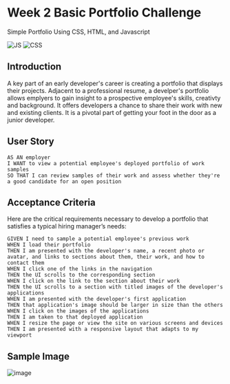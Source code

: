 # Week 2 Basic Portfolio Challenge
Simple Portfolio Using CSS, HTML, and Javascript 

![JS](https://img.shields.io/badge/JavaScript-59%25-yellow)
![CSS](https://img.shields.io/badge/CSS-10%25-blue) 

## Introduction
A key part of an early developer's career is creating a portfolio that displays their projects. Adjacent to a professional resume, a develper's portfolio allows emplyers to gain insight to a prospective employee's skills, creativty and background. It offers developers a chance to share their work with new and existing clients. It is a pivotal part of getting your foot in the door as a junior developer. 

## User Story

```
AS AN employer
I WANT to view a potential employee's deployed portfolio of work samples
SO THAT I can review samples of their work and assess whether they're a good candidate for an open position
```


## Acceptance Criteria

Here are the critical requirements necessary to develop a portfolio that satisfies a typical hiring manager’s needs:

```
GIVEN I need to sample a potential employee's previous work
WHEN I load their portfolio
THEN I am presented with the developer's name, a recent photo or avatar, and links to sections about them, their work, and how to contact them
WHEN I click one of the links in the navigation
THEN the UI scrolls to the corresponding section
WHEN I click on the link to the section about their work
THEN the UI scrolls to a section with titled images of the developer's applications
WHEN I am presented with the developer's first application
THEN that application's image should be larger in size than the others
WHEN I click on the images of the applications
THEN I am taken to that deployed application
WHEN I resize the page or view the site on various screens and devices
THEN I am presented with a responsive layout that adapts to my viewport
```

## Sample Image

![image](https://user-images.githubusercontent.com/108310424/206961398-64ac57ac-8063-46f6-856a-9d8a6d2aed91.png)
